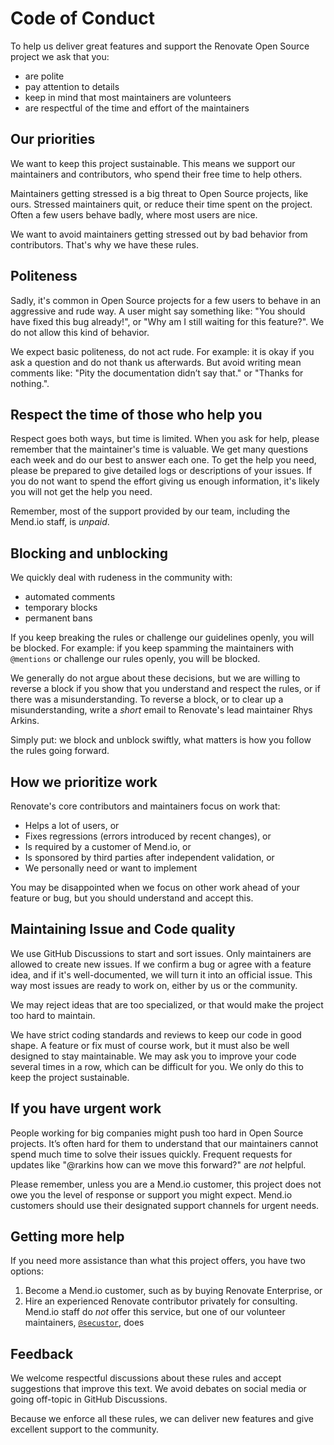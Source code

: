 # Code of Conduct

To help us deliver great features and support the Renovate Open Source project we ask that you:

-   are polite
-   pay attention to details
-   keep in mind that most maintainers are volunteers
-   are respectful of the time and effort of the maintainers

## Our priorities

We want to keep this project sustainable.
This means we support our maintainers and contributors, who spend their free time to help others.

Maintainers getting stressed is a big threat to Open Source projects, like ours.
Stressed maintainers quit, or reduce their time spent on the project.
Often a few users behave badly, where most users are nice.

We want to avoid maintainers getting stressed out by bad behavior from contributors.
That's why we have these rules.

## Politeness

Sadly, it's common in Open Source projects for a few users to behave in an aggressive and rude way.
A user might say something like: "You should have fixed this bug already!", or "Why am I still waiting for this feature?".
We do not allow this kind of behavior.

We expect basic politeness, do not act rude.
For example: it is okay if you ask a question and do not thank us afterwards.
But avoid writing mean comments like: "Pity the documentation didn’t say that." or "Thanks for nothing.".

## Respect the time of those who help you

Respect goes both ways, but time is limited.
When you ask for help, please remember that the maintainer's time is valuable.
We get many questions each week and do our best to answer each one.
To get the help you need, please be prepared to give detailed logs or descriptions of your issues.
If you do not want to spend the effort giving us enough information, it's likely you will not get the help you need.

Remember, most of the support provided by our team, including the Mend.io staff, is _unpaid_.

## Blocking and unblocking

We quickly deal with rudeness in the community with:

-   automated comments
-   temporary blocks
-   permanent bans

If you keep breaking the rules or challenge our guidelines openly, you will be blocked.
For example: if you keep spamming the maintainers with `@mentions` or challenge our rules openly, you will be blocked.

We generally do not argue about these decisions, but we are willing to reverse a block if you show that you understand and respect the rules, or if there was a misunderstanding.
To reverse a block, or to clear up a misunderstanding, write a _short_ email to Renovate's lead maintainer Rhys Arkins.

Simply put: we block and unblock swiftly, what matters is how you follow the rules going forward.

## How we prioritize work

Renovate's core contributors and maintainers focus on work that:

-   Helps a lot of users, or
-   Fixes regressions (errors introduced by recent changes), or
-   Is required by a customer of Mend.io, or
-   Is sponsored by third parties after independent validation, or
-   We personally need or want to implement

You may be disappointed when we focus on other work ahead of your feature or bug, but you should understand and accept this.

## Maintaining Issue and Code quality

We use GitHub Discussions to start and sort issues.
Only maintainers are allowed to create new issues.
If we confirm a bug or agree with a feature idea, and if it's well-documented, we will turn it into an official issue.
This way most issues are ready to work on, either by us or the community.

We may reject ideas that are too specialized, or that would make the project too hard to maintain.

We have strict coding standards and reviews to keep our code in good shape.
A feature or fix must of course work, but it must also be well designed to stay maintainable.
We may ask you to improve your code several times in a row, which can be difficult for you.
We only do this to keep the project sustainable.

## If you have urgent work

People working for big companies might push too hard in Open Source projects.
It’s often hard for them to understand that our maintainers cannot spend much time to solve their issues quickly.
Frequent requests for updates like "@rarkins how can we move this forward?" are _not_ helpful.

Please remember, unless you are a Mend.io customer, this project does not owe you the level of response or support you might expect.
Mend.io customers should use their designated support channels for urgent needs.

## Getting more help

If you need more assistance than what this project offers, you have two options:

1. Become a Mend.io customer, such as by buying Renovate Enterprise, or
1. Hire an experienced Renovate contributor privately for consulting. Mend.io staff do _not_ offer this service, but one of our volunteer maintainers, [`@secustor`](https://github.com/secustor), does

## Feedback

We welcome respectful discussions about these rules and accept suggestions that improve this text.
We avoid debates on social media or going off-topic in GitHub Discussions.

Because we enforce all these rules, we can deliver new features and give excellent support to the community.
